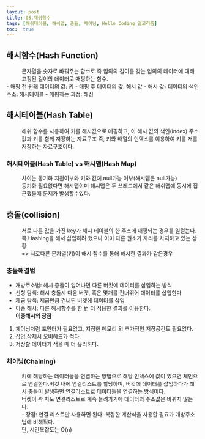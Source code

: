 ```yaml
---
layout: post
title: 05.재귀함수
tags: [해쉬테이블, 해쉬맵, 충돌, 체이닝, Hello Coding 알고리즘]
toc:  true
---
```

## 해시함수(Hash Function)
<dd>문자열을 숫자로 바꿔주는 함수로 즉 임의의 길이를 갖는 임의의 데이터에 대해 고정된 길이의 데이터로 매핑하는 함수.</dd>
- 매핑 전 원래 데이터의 값: 키
- 매핑 후 데이터의 값: 해시 값
- 해시 값+데이터의 색인 주소: 해시테이블
- 매핑하는 과정: 해싱

## 해시테이블(Hash Table)
<dd>해쉬 함수를 사용하여 키를 해시값으로 매핑하고, 이 해시 값의 색인(index) 주소 값과 키를 함께 저장하는 자료구조
즉, 키와 배열의 인덱스를 이용하여 키를 저를 저장하는 자료구조이다.</dd>

### 해시테이블(Hash Table) vs 해시맵(Hash Map)
<dd>차이는 동기화 지원여부와 키와 값에 null가능 여부(해시맵은 null가능)<br>
동기화 필요없다면 해시맵이며 해시맵은 두 쓰레드에서 같은 해쉬맵에 동시에 접근했을때 문제가 발생할수있다.</dd>

## 충돌(collision)
<dd>서로 다른 값을 가진 key가 해시 테이블의 한 주소에 매핑되는 경우를 일컫는다.<br>
즉 Hashing을 해서 삽입하려 했으나 이미 다른 원소가 자리를 차지하고 있는 상황<br>
	=> 서로다른 문자열(키)이 해시 함수를 통해 해시한 결과가 같은경우</dd>

### 충돌해결법
- 개방주소법: 해시 충돌이 일어나면 다른 버킷에 데이터를 삽입하는 방식
- 선형 탐색: 해시 충돌시 다음 버켓, 혹은 몇개를 건너뛰어 데이터를 삽입한다
- 제곱 탐색: 제곱만큼 건너뛴 버켓에 데이터를 삽입
- 이중 해시: 다른 해시함수를 한 번 더 적용한 결과를 이용한다.<br>
**이중해시의 장점**
1. 체이닝처럼 포인터가 필요없고, 지정한 메모리 외 추가적인 저장공간도 필요없다.
2. 삽입,삭제시 오버헤드가 적다.
3. 저장할 데이터가 적을 때 더 유리하다.


### 체이닝(Chaining)
<dd>키에 해당하는 데이터들을 연결하는 방법으로 해당 인덱스에 값이 있으면 체인으로 연결한다.버킷 내에 연결리스트를 할당하며, 버킷에 데이터를 삽입하다가 해시 충돌이 발생하면 연결리스트로 데이터들을 연결하는 방식이다.<br>
버켓이 꽉 차도 연결리스트로 계속 늘려가기에 데이터의 주소값은 바뀌지 않는다.<br>
- 장점: 연결 리스트만 사용하면 된다. 복잡한 계산식을 사용할 필요가 개방주소법에 비해적다.<br>
단, 시간복잡도는 O(n)</dd>
